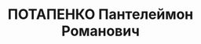 ---
title: ПОТАПЕНКО Пантелеймон Романович
description: народився 1886 р. у с. Ялканка Ізюмського пов. Харківської губ. Українець,
  із селян, освіта вища, член ВКП(б) з 1917 р. Служив у м. Гайсин Вінницької обл.
  Помічник командира 9-ї кав. дивізії, комбриг. Заарештований 28 вересня 1937 р. як
  учасник антирад. фашистської змови (статті 541 п. "б", 5411 КК УРСР) і військовою
  колегією Верховного Суду СРСР 25 листопада 1937 р. (статті 541 п. "б", 548, 5411
  КК УРСР) засуджений до ВМП з конфіскацією особистого майна і позбавленням військового
  звання "комбриг". Розстріляний 25 листопада 1937 р. у м. Одеса Одеської обл. Реабілітований
  22 березня 1958 р.
---